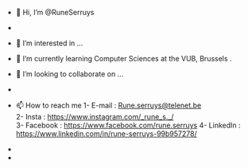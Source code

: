 - 👋 Hi, I’m @RuneSerruys
- 
- 👀 I’m interested in ...
- 🌱 I’m currently learning Computer Sciences at the VUB, Brussels .
- 💞️ I’m looking to collaborate on ...  
- 
- 📫 How to reach me
  1- E-mail : Rune.serruys@telenet.be                      
  2- Insta : https://www.instagram.com/_rune_s._/    
  3- Facebook : https://www.facebook.com/rune.serruys
  4- LinkedIn : https://www.linkedin.com/in/rune-serruys-99b957278/
- 

- 
<!---
RuneSerruys/RuneSerruys is a ✨ special ✨ repository because its `README.md` (this file) appears on your GitHub profile.
You can click the Preview link to take a look at your changes.
--->
